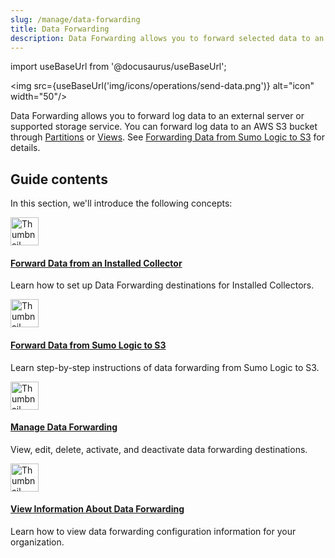 ```yaml
---
slug: /manage/data-forwarding
title: Data Forwarding
description: Data Forwarding allows you to forward selected data to an external server or Amazon S3.
---
```


import useBaseUrl from '@docusaurus/useBaseUrl';

<img src={useBaseUrl('img/icons/operations/send-data.png')} alt="icon" width="50"/>

Data Forwarding allows you to forward log data to an external server or supported storage service. You can forward log data to an AWS S3 bucket through [Partitions](/docs/manage/partitions) or [Views](/docs/manage/views). See [Forwarding Data from Sumo Logic to S3](amazon-s3-bucket.md) for details.

## Guide contents

In this section, we'll introduce the following concepts:

<div className="box-wrapper">
  <div className="box smallbox card">
    <div className="container">
      <a href="/docs/manage/data-forwarding/installed-collectors">
        <img src={useBaseUrl('img/icons/operations/send-data.png')} alt="Thumbnail icon" width="45" />
        <h4>Forward Data from an Installed Collector</h4>
      </a>
      <p>Learn how to set up Data Forwarding destinations for Installed Collectors.</p>
    </div>
  </div>
  <div className="box smallbox card">
    <div className="container">
      <a href="/docs/manage/data-forwarding/amazon-s3-bucket">
        <img src={useBaseUrl('img/icons/operations/send-data.png')} alt="Thumbnail icon" width="45" />
        <h4>Forward Data from Sumo Logic to S3</h4>
      </a>
      <p>Learn step-by-step instructions of data forwarding from Sumo Logic to S3.</p>
    </div>
  </div>
  <div className="box smallbox card">
    <div className="container">
      <a href="/docs/manage/data-forwarding/manage">
        <img src={useBaseUrl('img/icons/operations/send-data.png')} alt="Thumbnail icon" width="45" />
        <h4>Manage Data Forwarding</h4>
      </a>
      <p>View, edit, delete, activate, and deactivate data forwarding destinations.</p>
    </div>
  </div>
  <div className="box smallbox card">
    <div className="container">
      <a href="/docs/manage/data-forwarding/view-list-data-forwarding/">
        <img src={useBaseUrl('img/icons/operations/send-data.png')} alt="Thumbnail icon" width="45" />
        <h4>View Information About Data Forwarding</h4>
      </a>
      <p>Learn how to view data forwarding configuration information for your organization.</p>
    </div>
  </div>
  </div>
